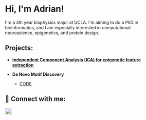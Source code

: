 <h1>Hi, I'm Adrian! <br/></h1>
I'm a 4th year biophysics major at UCLA. I'm aiming to do a PhD in bioinformatics, and I am especially interested in computational neuroscience, epigenetics, and protein design.
<h2>Projects:</h2>

- <b>[Independent Component Analysis (ICA) for epigenetic feature extraction](https://github.com/Adronz/ICA_Epigenetics) </b>

- <b>De Novo Motif Discovery</b>
  - [CODE](repo_url)


<h2>🤳 Connect with me:</h2>

[<img align="left" alt="JoshMadakor | LinkedIn" width="22px" src="https://upload.wikimedia.org/wikipedia/commons/8/81/LinkedIn_icon.svg" />][linkedin]

[linkedin]:(www.linkedin.com/in/adrianihanson)
